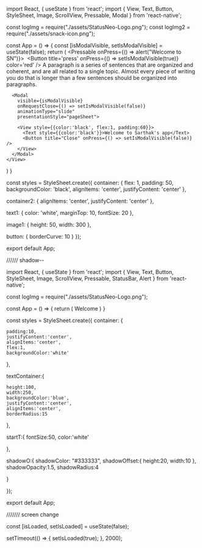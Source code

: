 import React, { useState } from 'react';
import { View, Text, Button, StyleSheet, Image, ScrollView, Pressable, Modal } from 'react-native';

const logImg = require("./assets/StatusNeo-Logo.png");
const logImg2 = require("./assets/snack-icon.png");

const App = () => {
  const [isModalVisible, setIsModalVisible] = useState(false);
  return (
    <View style={[styles.container]}>
      <Pressable onPress={() => alert("Welcome to SN")}>
        <Image source={logImg} style={[styles.image1]} />
      </Pressable>
      <ScrollView style={[styles.container2]}>
        <Button title='press' onPress={() => setIsModalVisible(true)} color='red' />
        <Text style={[styles.text1]}>
          A paragraph is a series of sentences that are organized and coherent, and are all related to a single topic. Almost every piece of writing you do that is longer than a few sentences should be organized into paragraphs.
        </Text>
      </ScrollView>

      <Modal
        visible={isModalVisible}
        onRequestClose={() => setIsModalVisible(false)}
        animationType="slide"
        presentationStyle="pageSheet">

        <View style={{color:'black', flex:1, padding:60}}>
          <Text style={{color:'black'}}>Welcome to Sarthak's app</Text>
          <Button title="Close" onPress={() => setIsModalVisible(false)} />
        </View>
      </Modal>
    </View>
  )
}

const styles = StyleSheet.create({
  container: {
    flex: 1,
    padding: 50,
    backgroundColor: 'black',
    alignItems: 'center',
    justifyContent: 'center'
  },

  container2: {
    alignItems: 'center',
    justifyContent: 'center'
  },

  text1: {
    color: 'white',
    marginTop: 10,
    fontSize: 20
  },

  image1: {
    height: 50,
    width: 300
  },

  button: {
    borderCurve: 10
  }
});

export default App;









////// shadow--


import React, { useState } from 'react';
import { View, Text, Button, StyleSheet, Image, ScrollView, Pressable, StatusBar, Alert } from 'react-native';

const logImg = require("./assets/StatusNeo-Logo.png");

const App = () => {
  return (
    <View style={styles.container}>
    <View style={[styles.textContainer,styles.shadowO]}>
    <Text style={styles.startT}>Welcome</Text>
    </View>
    </View>
  )
}

const styles = StyleSheet.create({
  container: {

    padding:10,
    justifyContent:'center',
    alignItems:'center',
    flex:1,
    backgroundColor:'white'

    
    
  },

  textContainer:{

    height:100,
    width:250,
    backgroundColor:'blue', 
    justifyContent:'center',
    alignItems:'center',
    borderRadius:15
    

  },

  startT:{
    fontSize:50,
    color:'white'
  
  },

  shadowO:{
    shadowColor: "#333333",
    shadowOffset:{
      height:20,
      width:10
    },
    shadowOpacity:1.5,
    shadowRadius:4


  }

  
});

export default App;




/////// screen change


  const [isLoaded, setIsLoaded] = useState(false);

  setTimeout(() => {
    setIsLoaded(true);
  }, 2000);

